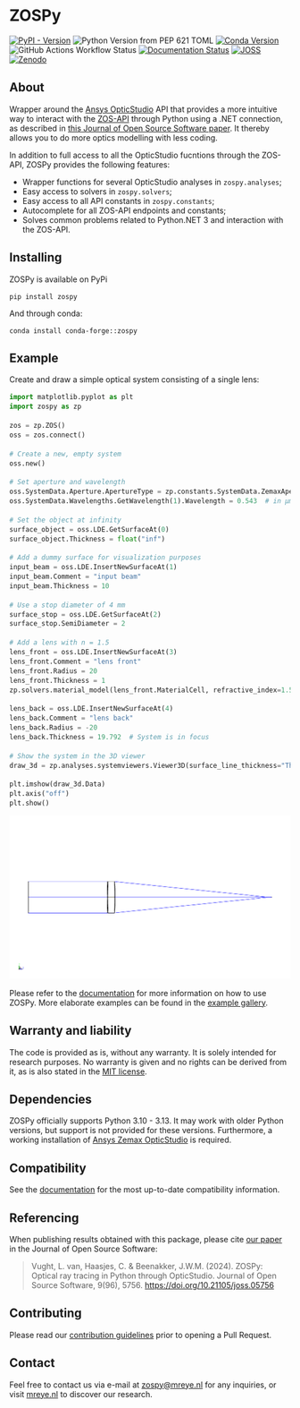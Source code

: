 # ZOSPy

[![PyPI - Version](https://img.shields.io/pypi/v/ZOSPy)](https://pypi.org/project/zospy)
![Python Version from PEP 621 TOML](https://img.shields.io/python/required-version-toml?tomlFilePath=https%3A%2F%2Fraw.githubusercontent.com%2FMREYE-LUMC%2FZOSPy%2Fmain%2Fpyproject.toml)
[![Conda Version](https://img.shields.io/conda/v/conda-forge/zospy)](https://anaconda.org/conda-forge/zospy)
![GitHub Actions Workflow Status](https://img.shields.io/github/actions/workflow/status/MREYE-LUMC/ZOSPy/ci.yml)
[![Documentation Status](https://readthedocs.org/projects/zospy/badge/?version=latest)](https://zospy.readthedocs.io/en/latest/?badge=latest)
[![JOSS](https://joss.theoj.org/papers/10.21105/joss.05756/status.svg)][joss-paper]
[![Zenodo](https://zenodo.org/badge/403590410.svg)](https://zenodo.org/badge/latestdoi/403590410)

## About

Wrapper around the [Ansys OpticStudio][opticstudio] API that provides a more intuitive way to interact with the 
[ZOS-API][zos-api] through Python using a .NET connection, as described in [this Journal of Open Source Software paper][joss-paper].
It thereby allows you to do more optics modelling with less coding.

In addition to full access to all the OpticStudio fucntions through the ZOS-API, ZOSPy provides the following features:

- Wrapper functions for several OpticStudio analyses in `zospy.analyses`;
- Easy access to solvers in `zospy.solvers`;
- Easy access to all API constants in `zospy.constants`;
- Autocomplete for all ZOS-API endpoints and constants;
- Solves common problems related to Python.NET 3 and interaction with the ZOS-API.

## Installing

ZOSPy is available on PyPi

```
pip install zospy
```

And through conda:

```
conda install conda-forge::zospy
```

## Example

Create and draw a simple optical system consisting of a single lens:

```python
import matplotlib.pyplot as plt
import zospy as zp

zos = zp.ZOS()
oss = zos.connect()

# Create a new, empty system
oss.new()

# Set aperture and wavelength
oss.SystemData.Aperture.ApertureType = zp.constants.SystemData.ZemaxApertureType.FloatByStopSize
oss.SystemData.Wavelengths.GetWavelength(1).Wavelength = 0.543  # in μm

# Set the object at infinity
surface_object = oss.LDE.GetSurfaceAt(0)
surface_object.Thickness = float("inf")

# Add a dummy surface for visualization purposes
input_beam = oss.LDE.InsertNewSurfaceAt(1)
input_beam.Comment = "input beam"
input_beam.Thickness = 10

# Use a stop diameter of 4 mm
surface_stop = oss.LDE.GetSurfaceAt(2)
surface_stop.SemiDiameter = 2

# Add a lens with n = 1.5
lens_front = oss.LDE.InsertNewSurfaceAt(3)
lens_front.Comment = "lens front"
lens_front.Radius = 20
lens_front.Thickness = 1
zp.solvers.material_model(lens_front.MaterialCell, refractive_index=1.5)

lens_back = oss.LDE.InsertNewSurfaceAt(4)
lens_back.Comment = "lens back"
lens_back.Radius = -20
lens_back.Thickness = 19.792  # System is in focus

# Show the system in the 3D viewer
draw_3d = zp.analyses.systemviewers.Viewer3D(surface_line_thickness="Thick", rays_line_thickness="Thick").run(oss)

plt.imshow(draw_3d.Data)
plt.axis("off")
plt.show()
```

![Full example system](.github/assets/readme_full_example.png)

Please refer to the [documentation](https://zospy.readthedocs.io) for more information on how to use ZOSPy.
More elaborate examples can be found in the [example gallery](https://zospy.readthedocs.io/en/latest/examples.html).

## Warranty and liability

The code is provided as is, without any warranty. It is solely intended for research purposes. No warranty is given and
no rights can be derived from it, as is also stated in the [MIT license](LICENSE.txt).

## Dependencies

ZOSPy officially supports Python 3.10 - 3.13. It may work with older Python versions, but support is not provided for
these versions. Furthermore, a working installation of [Ansys Zemax OpticStudio](https://www.zemax.com/pages/opticstudio) is required.

## Compatibility

See the [documentation](https://zospy.readthedocs.io/compatibility) for the most up-to-date compatibility information.

## Referencing

When publishing results obtained with this package, please cite [our paper][joss-paper] 
in the Journal of Open Source Software:  

> Vught, L. van, Haasjes, C. & Beenakker, J.W.M. (2024). 
> ZOSPy: Optical ray tracing in Python through OpticStudio. 
> Journal of Open Source Software, 9(96), 5756. 
> https://doi.org/10.21105/joss.05756

## Contributing

Please read our [contribution guidelines](CONTRIBUTING.md) prior to opening a Pull Request.

## Contact

Feel free to contact us via e-mail at [zospy@mreye.nl](mailto:zospy@mreye.nl) for any inquiries,
or visit [mreye.nl](https://mreye.nl) to discover our research.

[opticstudio]: https://www.ansys.com/products/optics/ansys-zemax-opticstudio
[zos-api]: https://support.zemax.com/hc/en-us/articles/1500005578742-Basic-method-of-performing-system-analysis-in-ZOS-API
[joss-paper]: https://joss.theoj.org/papers/10.21105/joss.05756
